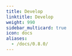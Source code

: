 ```yaml
---
title: Develop
linktitle: Develop
weight: 990
sidebar_multicard: true
icon: docs
aliases:
  - /docs/0.8.0/
---
```

